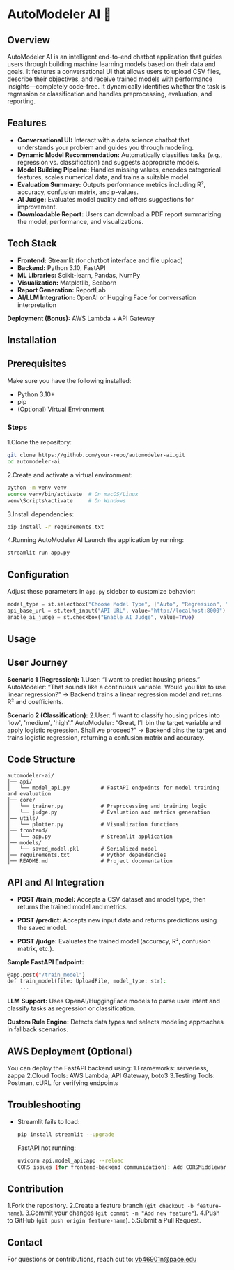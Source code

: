 # AutoModeler AI 🤖

## Overview
AutoModeler AI is an intelligent end-to-end chatbot application that guides users through building machine learning models based on their data and goals. It features a conversational UI that allows users to upload CSV files, describe their objectives, and receive trained models with performance insights—completely code-free. It dynamically identifies whether the task is regression or classification and handles preprocessing, evaluation, and reporting.

## Features
- **Conversational UI:** Interact with a data science chatbot that understands your problem and guides you through modeling.
- **Dynamic Model Recommendation:** Automatically classifies tasks (e.g., regression vs. classification) and suggests appropriate models.
- **Model Building Pipeline:** Handles missing values, encodes categorical features, scales numerical data, and trains a suitable model.
- **Evaluation Summary:** Outputs performance metrics including R², accuracy, confusion matrix, and p-values.
- **AI Judge:** Evaluates model quality and offers suggestions for improvement.
- **Downloadable Report:** Users can download a PDF report summarizing the model, performance, and visualizations.

## Tech Stack
- **Frontend:** Streamlit (for chatbot interface and file upload)
- **Backend:** Python 3.10, FastAPI
- **ML Libraries:** Scikit-learn, Pandas, NumPy
- **Visualization:** Matplotlib, Seaborn
- **Report Generation:** ReportLab
- **AI/LLM Integration:** OpenAI or Hugging Face for conversation interpretation

**Deployment (Bonus):** AWS Lambda + API Gateway

## Installation
## Prerequisites
Make sure you have the following installed:
- Python 3.10+
- pip
- (Optional) Virtual Environment

### Steps
1.Clone the repository:
  ```sh
  git clone https://github.com/your-repo/automodeler-ai.git
  cd automodeler-ai
  ```
2.Create and activate a virtual environment:
  ```sh
  python -m venv venv
  source venv/bin/activate  # On macOS/Linux
  venv\Scripts\activate     # On Windows
  ```
3.Install dependencies:
  ```sh
  pip install -r requirements.txt
  ```
4.Running AutoModeler AI
  Launch the application by running:
  ```sh
  streamlit run app.py
  ```

## Configuration
Adjust these parameters in `app.py` sidebar to customize behavior:
```python
model_type = st.selectbox("Choose Model Type", ["Auto", "Regression", "Classification"])
api_base_url = st.text_input("API URL", value="http://localhost:8000")
enable_ai_judge = st.checkbox("Enable AI Judge", value=True)
```

## Usage
## User Journey
**Scenario 1 (Regression):**
1.User: “I want to predict housing prices.”
AutoModeler: “That sounds like a continuous variable. Would you like to use linear regression?”
→ Backend trains a linear regression model and returns R² and coefficients.

**Scenario 2 (Classification):**
2.User: “I want to classify housing prices into 'low', 'medium', 'high'.”
AutoModeler: “Great, I’ll bin the target variable and apply logistic regression. Shall we proceed?”
→ Backend bins the target and trains logistic regression, returning a confusion matrix and accuracy.

## Code Structure
```
automodeler-ai/
│── api/
│   └── model_api.py          # FastAPI endpoints for model training and evaluation
│── core/
│   └── trainer.py            # Preprocessing and training logic
│   └── judge.py              # Evaluation and metrics generation
│── utils/
│   └── plotter.py            # Visualization functions
│── frontend/
│   └── app.py                # Streamlit application
│── models/
│   └── saved_model.pkl       # Serialized model
│── requirements.txt          # Python dependencies
│── README.md                 # Project documentation
```

## API and AI Integration
- **POST /train_model:** Accepts a CSV dataset and model type, then returns the trained model and metrics.

- **POST /predict:** Accepts new input data and returns predictions using the saved model.

- **POST /judge:** Evaluates the trained model (accuracy, R², confusion matrix, etc.).

**Sample FastAPI Endpoint:**
```sh
@app.post("/train_model")
def train_model(file: UploadFile, model_type: str):
    ...
```
**LLM Support:** Uses OpenAI/HuggingFace models to parse user intent and classify tasks as regression or classification.

**Custom Rule Engine:** Detects data types and selects modeling approaches in fallback scenarios.

## AWS Deployment (Optional)
You can deploy the FastAPI backend using:
1.Frameworks: serverless, zappa
2.Cloud Tools: AWS Lambda, API Gateway, boto3
3.Testing Tools: Postman, cURL for verifying endpoints

## Troubleshooting
- Streamlit fails to load:
  ```sh
  pip install streamlit --upgrade
  ```
  FastAPI not running:
  ```sh
  uvicorn api.model_api:app --reload
  CORS issues (for frontend-backend communication): Add CORSMiddleware in model_api.py.
  ```

## Contribution
1.Fork the repository.
2.Create a feature branch (`git checkout -b feature-name`).
3.Commit your changes (`git commit -m "Add new feature"`).
4.Push to GitHub (`git push origin feature-name`).
5.Submit a Pull Request.

## Contact
For questions or contributions, reach out to: vb46901n@pace.edu
